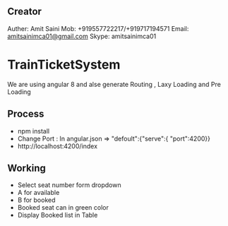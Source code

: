 ## Creator
Auther: Amit Saini
Mob: +919557722217/+919717194571
Email: amitsainimca01@gmail.com
Skype: amitsainimca01

# TrainTicketSystem
 We are using angular 8 and alse generate Routing , Laxy Loading and Pre Loading

## Process

* npm install
* Change Port : In angular.json => "defoult":{"serve":{ "port":4200}}
* http://localhost:4200/index


## Working
 
 * Select seat number form dropdown
 * A for available
 * B for booked
 * Booked seat can in green color
 * Display Booked list in Table